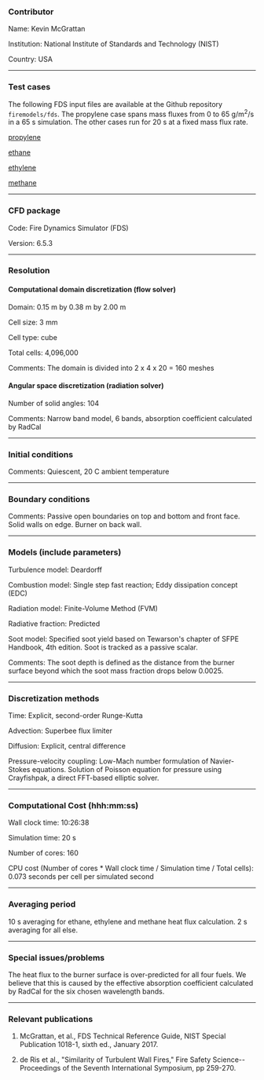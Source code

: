 ### Contributor
Name: Kevin McGrattan

Institution: National Institute of Standards and Technology (NIST)

Country: USA

------------------

### Test cases
The following FDS input files are available at the Github repository `firemodels/fds`. The propylene case spans mass fluxes from 0 to 65 g/m<sup>2</sup>/s in a 65 s simulation. The other cases run for 20 s at a fixed mass flux rate.

[propylene](https://github.com/firemodels/fds/tree/master/Validation/FM_Vertical_Wall_Flames/FDS_Input_Files/propylene.fds)

[ethane](https://github.com/firemodels/fds/tree/master/Validation/FM_Vertical_Wall_Flames/FDS_Input_Files/ethane.fds)

[ethylene](https://github.com/firemodels/fds/tree/master/Validation/FM_Vertical_Wall_Flames/FDS_Input_Files/ethylene.fds)

[methane](https://github.com/firemodels/fds/tree/master/Validation/FM_Vertical_Wall_Flames/FDS_Input_Files/methane.fds)

------------------

### CFD package
Code: Fire Dynamics Simulator (FDS)

Version: 6.5.3

------------------

### Resolution

#### Computational domain discretization (flow solver)
Domain: 0.15 m by 0.38 m by 2.00 m

Cell size: 3 mm

Cell type: cube

Total cells: 4,096,000

Comments: The domain is divided into 2 x 4 x 20 = 160 meshes

#### Angular space discretization (radiation solver)
Number of solid angles: 104

Comments: Narrow band model, 6 bands, absorption coefficient calculated by RadCal

------------------

### Initial conditions
Comments: Quiescent, 20 C ambient temperature

------------------

### Boundary conditions
Comments: Passive open boundaries on top and bottom and front face. Solid walls on edge. Burner on back wall.

------------------

### Models (include parameters)
Turbulence model: Deardorff

Combustion model: Single step fast reaction; Eddy dissipation concept (EDC)

Radiation model: Finite-Volume Method (FVM)

Radiative fraction: Predicted

Soot model: Specified soot yield based on Tewarson's chapter of SFPE Handbook, 4th edition. Soot is tracked as a passive scalar.

Comments: The soot depth is defined as the distance from the burner surface beyond which the soot mass fraction drops below 0.0025.

------------------

### Discretization methods
Time: Explicit, second-order Runge-Kutta

Advection: Superbee flux limiter

Diffusion: Explicit, central difference

Pressure-velocity coupling: Low-Mach number formulation of Navier-Stokes equations. Solution of Poisson equation for pressure using Crayfishpak, a direct FFT-based elliptic solver.

------------------

### Computational Cost (hhh:mm:ss)
Wall clock time: 10:26:38

Simulation time: 20 s

Number of cores: 160

CPU cost (Number of cores * Wall clock time / Simulation time / Total cells): 0.073 seconds per cell per simulated second

------------------

### Averaging period
10 s averaging for ethane, ethylene and methane heat flux calculation. 2 s averaging for all else.

------------------

### Special issues/problems
The heat flux to the burner surface is over-predicted for all four fuels. We believe that this is caused by the effective absorption coefficient calculated by RadCal for the six chosen wavelength bands. 

------------------

### Relevant publications
1. McGrattan, et al., FDS Technical Reference Guide, NIST Special Publication 1018-1, sixth ed., January 2017.

2. de Ris et al., "Similarity of Turbulent Wall Fires," Fire Safety Science--Proceedings of the Seventh International Symposium, pp 259-270.

